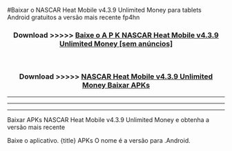 #Baixar o NASCAR Heat Mobile v4.3.9 Unlimited Money   para tablets Android gratuitos a versão mais recente fp4hn


<div align="center">
<h3>Download >>>>> <a href="https://pt-web.web.app/?pt= NASCAR Heat Mobile v4.3.9 Unlimited Money ">Baixe o A P K NASCAR Heat Mobile v4.3.9 Unlimited Money  [sem anúncios]</a></h3><br>

<h3>Download >>>>> <a href="https://pt-web.web.app/?pt= NASCAR Heat Mobile v4.3.9 Unlimited Money ">NASCAR Heat Mobile v4.3.9 Unlimited Money  Baixar APKs</a></h3>
</div>

----------------------------------------------------------

----------------------------------------------------------

----------------------------------------------------------

Baixar APKs NASCAR Heat Mobile v4.3.9 Unlimited Money  e obtenha a versão mais recente

Baixe o aplicativo. {title} APKs O nome é a versão para .Android.



